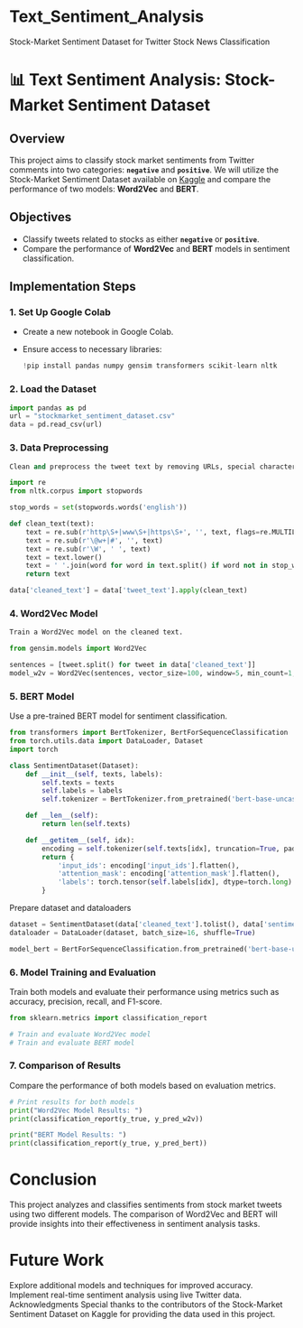 # Text_Sentiment_Analysis
Stock-Market Sentiment Dataset for Twitter Stock News Classification

# 📊 Text Sentiment Analysis: Stock-Market Sentiment Dataset

## Overview
This project aims to classify stock market sentiments from Twitter comments into two categories: **`negative`** and **`positive`**. We will utilize the Stock-Market Sentiment Dataset available on [Kaggle](http://www.kaggle.com/datasets/yash612/stockmarket-sentiment-dataset) and compare the performance of two models: **Word2Vec** and **BERT**.

## Objectives
- Classify tweets related to stocks as either **`negative`** or **`positive`**.
- Compare the performance of **Word2Vec** and **BERT** models in sentiment classification.

## Implementation Steps

### 1. Set Up Google Colab
- Create a new notebook in Google Colab.
- Ensure access to necessary libraries:

  ```python
  !pip install pandas numpy gensim transformers scikit-learn nltk
  ```
### 2. Load the Dataset
  ```python
  import pandas as pd
  url = "stockmarket_sentiment_dataset.csv"
  data = pd.read_csv(url)
  ```

### 3. Data Preprocessing
  ```python
  Clean and preprocess the tweet text by removing URLs, special characters, and stop words.

  import re
  from nltk.corpus import stopwords
  
  stop_words = set(stopwords.words('english'))
  
  def clean_text(text):
      text = re.sub(r'http\S+|www\S+|https\S+', '', text, flags=re.MULTILINE)
      text = re.sub(r'\@w+|#', '', text)
      text = re.sub(r'\W', ' ', text)
      text = text.lower()
      text = ' '.join(word for word in text.split() if word not in stop_words)
      return text
  
  data['cleaned_text'] = data['tweet_text'].apply(clean_text)
  ```
### 4. Word2Vec Model
  ```python
  Train a Word2Vec model on the cleaned text.
  
  from gensim.models import Word2Vec
  
  sentences = [tweet.split() for tweet in data['cleaned_text']]
  model_w2v = Word2Vec(sentences, vector_size=100, window=5, min_count=1, workers=4)
  ```
### 5. BERT Model
Use a pre-trained BERT model for sentiment classification.
  ```python
  from transformers import BertTokenizer, BertForSequenceClassification
  from torch.utils.data import DataLoader, Dataset
  import torch
  
  class SentimentDataset(Dataset):
      def __init__(self, texts, labels):
          self.texts = texts
          self.labels = labels
          self.tokenizer = BertTokenizer.from_pretrained('bert-base-uncased')
  
      def __len__(self):
          return len(self.texts)
  
      def __getitem__(self, idx):
          encoding = self.tokenizer(self.texts[idx], truncation=True, padding='max_length', return_tensors='pt')
          return {
              'input_ids': encoding['input_ids'].flatten(),
              'attention_mask': encoding['attention_mask'].flatten(),
              'labels': torch.tensor(self.labels[idx], dtype=torch.long)
          }
  ```
Prepare dataset and dataloaders
  ```python
  dataset = SentimentDataset(data['cleaned_text'].tolist(), data['sentiment'].tolist())
  dataloader = DataLoader(dataset, batch_size=16, shuffle=True)
  
  model_bert = BertForSequenceClassification.from_pretrained('bert-base-uncased', num_labels=2)
  ```
### 6. Model Training and Evaluation
Train both models and evaluate their performance using metrics such as accuracy, precision, recall, and F1-score.
  ```python
  from sklearn.metrics import classification_report
  
  # Train and evaluate Word2Vec model
  # Train and evaluate BERT model
  ```
### 7. Comparison of Results
Compare the performance of both models based on evaluation metrics.
  ```python
# Print results for both models
  print("Word2Vec Model Results: ")
  print(classification_report(y_true, y_pred_w2v))
  
  print("BERT Model Results: ")
  print(classification_report(y_true, y_pred_bert))
  ```
# Conclusion
This project analyzes and classifies sentiments from stock market tweets using two different models. The comparison of Word2Vec and BERT will provide insights into their effectiveness in sentiment analysis tasks.

# Future Work
Explore additional models and techniques for improved accuracy.
Implement real-time sentiment analysis using live Twitter data.
Acknowledgments
Special thanks to the contributors of the Stock-Market Sentiment Dataset on Kaggle for providing the data used in this project.
